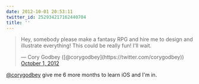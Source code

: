 ```yaml
---
date: 2012-10-01 20:53:11
twitter_id: 252934217162440704
title: ''
---
```


<blockquote class="twitter-tweet"><p lang="en" dir="ltr">Hey, somebody please make a fantasy RPG and hire me to design and illustrate everything! This could be really fun! I&#39;ll wait.</p>&mdash; Cory Godbey ([@corygodbey](https://twitter.com/corygodbey)) <a href="https://twitter.com/corygodbey/status/252897707834875904?ref_src=twsrc%5Etfw">October 1, 2012</a></blockquote>
<script async src="https://platform.twitter.com/widgets.js" charset="utf-8"></script>

[@corygodbey](https://twitter.com/corygodbey) give me 6 more months to learn iOS and I'm in.
